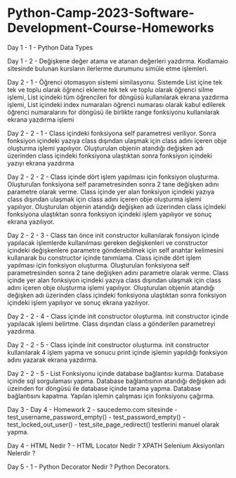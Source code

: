 # Python-Camp-2023-Software-Development-Course-Homeworks

Day 1 - 1 - Python Data Types

Day 1 - 2 - Değişkene değer atama ve atanan değerleri yazdırma. Kodlamaio sitesinde bulunan kursların ilerlerme durumunu simüle etme işlemleri. 

Day 2 - 1 - Öğrenci otomasyon sistemi similasyonu. 
            Sistemde List içine tek tek ve toplu olarak öğrenci ekleme tek tek ve toplu olarak öğrenci silme işlemi, 
            List içindeki tüm öğrencileri for döngüsü kullanılarak ekrana yazdırma işlemi, 
            List içindeki index numaraları öğrenci numarası olarak kabul edilerek öğrenci numaralarını for döngüsü ile birlikte range fonksiyonu kullanılarak               ekrana yazdırma işlemi

Day 2 - 2 - 1 - Class içindeki fonksiyona self parametresi veriliyor. Sonra fonksiyon içindeki yazıya class dışından ulaşmak için class adını içeren obje oluşturma işlemi yapılıyor. Oluşturulan objenin atandığı değişken adı üzerinden class içindeki fonksiyona ulaştıktan sonra fonksiyon içindeki yazıyı ekrana yazdırma

Day 2 - 2 - 2 - Class içinde dört işlem yapılması için fonksiyon oluşturma. Oluşturulan fonksiyona self parametresinden sonra 2 tane değişken adını parametre olarak verme. Class içinde yer alan fonksiyon içindeki yazıya class dışından ulaşmak için class adını içeren obje oluşturma işlemi yapılıyor. Oluşturulan objenin atandığı değişken adı üzerinden class içindeki fonksiyona ulaştıktan sonra fonksiyon içindeki işlem yapılıyor ve sonuç ekrana yazılıyor.

Day 2 - 2 - 3 - Class tan önce init constructor kullanılarak fonsiyon içinde yapılacak işlemlerde kullanılması gereken değişkenleri ve constructor içindeki değişkenlere parametre gönderebilmek için self anahtar kelimesini kullanarak bu constructor içinde tanımlama. Class içinde dört işlem yapılması için fonksiyon oluşturma. Oluşturulan fonksiyona self parametresinden sonra 2 tane değişken adını parametre olarak verme. Class içinde yer alan fonksiyon içindeki yazıya class dışından ulaşmak için class adını içeren obje oluşturma işlemi yapılıyor. Oluşturulan objenin atandığı değişken adı üzerinden class içindeki fonksiyona ulaştıktan sonra fonksiyon içindeki işlem yapılıyor ve sonuç ekrana yazılıyor.

Day 2 - 2 - 4 - Class içinde init constructor oluşturma. init constructor içinde yapılacak işlemi belirtme. Class dışından class a gönderilen parametreyi yazdırma.

Day 2 - 2 - 5 - Class içinde init constructor oluşturma. init constructor kullanılarak 4 işlem yapma ve sonucu print içinde işlemin yapıldığı fonksiyon adını yazarak ekrana yazdırma.

Day 2 - 2 - 5 - List Fonksiyonu içinde database bağlantısı kurma. Database içinde sql sorgulaması yapma. Database bağlantısının atandığı değişken adı üzeinden for döngüsü ile database içinde tarama yapma. Database bağlantısını kapatma. Yapılan işlemin çalışması için fonksiyonu çağırma.

Day 3 - Day 4 - Homework 2 - saucedemo.com sitesinde - test_username_password_empty() - test_password_empty() - test_locked_out_user() - test_site_page_redirect() testlerini manuel olarak yapma.

Day 4 - HTML Nedir ? - HTML Locator Nedir ? XPATH Selenium Aksiyonları Nelerdir ?

Day 5 - 1 - Python Decorator Nedir ? Python Decorators.
